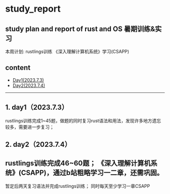 # study_report
study plan and report of rust and OS
暑期训练&实习
------------------------------
本周计划:
rustlings训练
《深入理解计算机系统》学习(CSAPP)
## content

- [Day1(2023.7.3)](#Day1(2023.7.3))
- [Day2(2023.7.4)](#Day2(2023.7.4))

------------------------------
##  1. <a name='day12023.7.3'></a>day1（2023.7.3）

rustlings训练完成1~45题，做题的同时复习rust语法和用法，发现许多地方遗忘较多，需要进一步复习；



##  2. <a name='day22023.7.4'></a>day2（2023.7.4）

rustlings训练完成46~60题；
《深入理解计算机系统》(CSAPP)，通过b站粗略学习一二章，还需巩固。
------------------------------
暂定后两天复习语法并完成rustlings训练；
同时每天至少学习一章CSAPP
